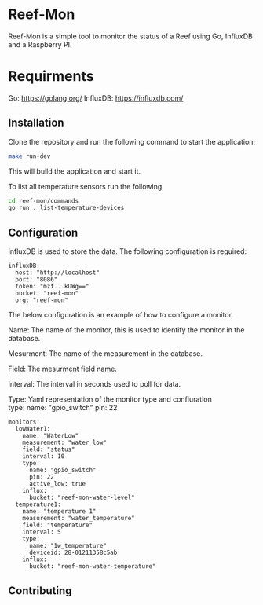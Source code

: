 # Reef-Mon 

Reef-Mon is a simple tool to monitor the status of a Reef using Go, InfluxDB and a Raspberry PI.

# Requirments

Go: https://golang.org/
InfluxDB: https://influxdb.com/

## Installation

Clone the repository and run the following command to start the application:

```bash
make run-dev
```
This will build the application and start it.


To list all temperature sensors run the following:

```bash
cd reef-mon/commands
go run . list-temperature-devices
```


## Configuration

InfluxDB is used to store the data. The following configuration is required:

```YML
influxDB:
  host: "http://localhost"
  port: "8086"
  token: "mzf...kUWg=="
  bucket: "reef-mon"
  org: "reef-mon"
```

The below configuration is an example of how to configure a monitor.

Name: The name of the monitor, this is used to identify the monitor in the database.

Mesurment: The name of the measurement in the database.

Field: The mesurment field name.

Interval: The interval in seconds used to poll for data.

Type: Yaml representation of the monitor type and confiuration  
type:
  name: "gpio_switch"
  pin: 22

```YML
monitors:
  lowWater1:
    name: "WaterLow"
    measurement: "water_low"
    field: "status"
    interval: 10
    type:
      name: "gpio_switch"
      pin: 22
      active_low: true  
    influx:
      bucket: "reef-mon-water-level"
  temperature1:
    name: "temperature 1"
    measurement: "water_temperature"
    field: "temperature"
    interval: 5
    type:
      name: "1w_temperature"
      deviceid: 28-01211358c5ab
    influx:
      bucket: "reef-mon-water-temperature"
```

## Contributing
